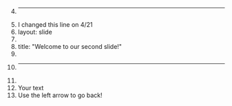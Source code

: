 4.	---
5.	I changed this line on 4/21
6.	layout: slide
7.	
8.	title: "Welcome to our second slide!"
9.	
10.	---
11.	
12.	Your text
13.	
	Use the left arrow to go back!

